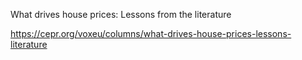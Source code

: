 What drives house prices: Lessons from the literature

https://cepr.org/voxeu/columns/what-drives-house-prices-lessons-literature

